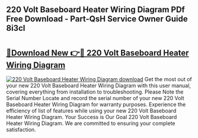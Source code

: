 ## 220 Volt Baseboard Heater Wiring Diagram PDf Free Download - Part-QsH Service Owner Guide 8i3cl

# <h2><a href="http://dfjus5.blite.top/?on=220+Volt+Baseboard+Heater+Wiring+Diagram">🔗Download New 👉🔴 220 Volt Baseboard Heater Wiring Diagram</a></h2>

[![220 Volt Baseboard Heater Wiring Diagram download](https://i.imgur.com/lujVjoI.png)](http://dfjus5.blite.top/?on=220+Volt+Baseboard+Heater+Wiring+Diagram)
Get the most out of your new 220 Volt Baseboard Heater Wiring Diagram with this user manual, covering everything from installation to troubleshooting. Please Note the Serial Number Locate and record the serial number of your new 220 Volt Baseboard Heater Wiring Diagram for warranty purposes. Experience the efficiency of list of features while using your new 220 Volt Baseboard Heater Wiring Diagram. Your Success is Our Goal 220 Volt Baseboard Heater Wiring Diagram. We are committed to ensuring your complete satisfaction.
